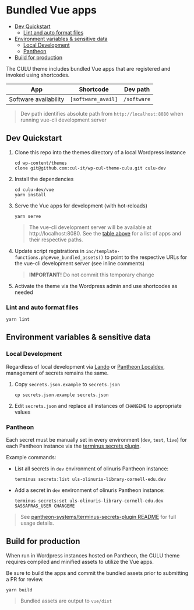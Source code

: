 # Bundled Vue apps

- [Dev Quickstart](#dev-quickstart)
  - [Lint and auto format files](#lint-and-auto-format-files)
- [Environment variables & sensitive data](#environment-variables--sensitive-data)
  - [Local Development](#local-development)
  - [Pantheon](#pantheon)
- [Build for production](#build-for-production)

The CULU theme includes bundled Vue apps that are registered and invoked using shortcodes.

| App                   | Shortcode          | Dev path    |
| --------------------- | ------------------ | ----------- |
| Software availability | `[software_avail]` | `/software` |


> Dev path identifies absolute path from `http://localhost:8080` when running vue-cli development server

## Dev Quickstart

1. Clone this repo into the themes directory of a local Wordpress instance
   ```
   cd wp-content/themes
   clone git@github.com:cul-it/wp-cul-theme-culu.git culu-dev
   ```

1. Install the dependencies
   ```
   cd culu-dev/vue
   yarn install
   ```

1. Serve the Vue apps for development (with hot-reloads)
   ```
   yarn serve
   ```

   > The vue-cli development server will be available at http://localhost:8080. See the [table above](#bundled-vue-apps) for a list of apps and their respective paths.

1. Update script registrations in `inc/template-functions.php#vue_bundled_assets()` to point to the respective URLs for the vue-cli development server (see inline comments)
   > **IMPORTANT!** Do not commit this temporary change

1. Activate the theme via the Wordpress admin and use shortcodes as needed

### Lint and auto format files
```
yarn lint
```

## Environment variables & sensitive data

### Local Development

Regardless of local development via [Lando](https://lando.dev/) or [Pantheon Localdev](https://pantheon.io/localdev), management of secrets remains the same.

1. Copy `secrets.json.example` to `secrets.json`
   ```
   cp secrets.json.example secrets.json
   ```

1. Edit `secrets.json` and replace all instances of `CHANGEME` to appropriate values

### Pantheon

Each secret must be manually set in every environment (`dev`, `test`, `live`) for each Pantheon instance via the [terminus secrets plugin](https://github.com/pantheon-systems/terminus-secrets-plugin).

Example commands:

* List all secrets in `dev` environment of olinuris Pantheon instance:
  ```
  terminus secrets:list uls-olinuris-library-cornell-edu.dev
  ```

* Add a secret in `dev` environment of olinuris Pantheon instance:
  ```
  terminus secrets:set uls-olinuris-library-cornell-edu.dev SASSAFRAS_USER CHANGEME

> See [pantheon-systems/terminus-secrets-plugin README](https://github.com/pantheon-systems/terminus-secrets-plugin#usage) for full usage details.

## Build for production

When run in Wordpress instances hosted on Pantheon, the CULU theme requires compiled and minified assets to utilize the Vue apps.

Be sure to build the apps and commit the bundled assets prior to submitting a PR for review.

```
yarn build
```

> Bundled assets are output to `vue/dist`
